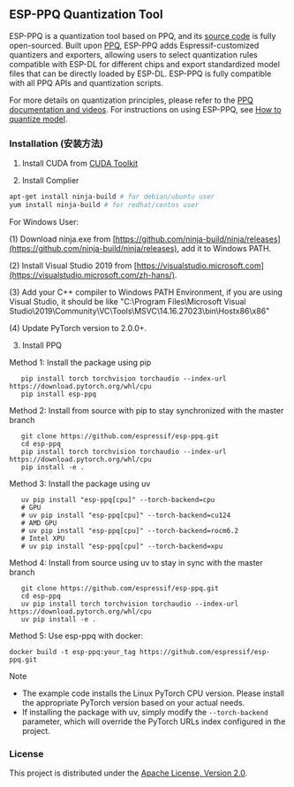 ## ESP-PPQ Quantization Tool

ESP-PPQ is a quantization tool based on PPQ, and its [source code](https://github.com/espressif/esp-ppq) is fully open-sourced. Built upon [PPQ](https://github.com/OpenPPL/ppq), ESP-PPQ adds Espressif-customized quantizers and exporters, allowing users to select quantization rules compatible with ESP-DL for different chips and export standardized model files that can be directly loaded by ESP-DL. ESP-PPQ is fully compatible with all PPQ APIs and quantization scripts.

For more details on quantization principles, please refer to the [PPQ documentation and videos](https://github.com/OpenPPL/ppq). For instructions on using ESP-PPQ, see [How to quantize model](https://docs.espressif.com/projects/esp-dl/en/latest/tutorials/how_to_quantize_model.html).

### Installation (安装方法)

1. Install CUDA from [CUDA Toolkit](https://developer.nvidia.com/cuda-toolkit-archive)

2. Install Complier

```bash
apt-get install ninja-build # for debian/ubuntu user
yum install ninja-build # for redhat/centos user
```

For Windows User:

  (1) Download ninja.exe from [https://github.com/ninja-build/ninja/releases](https://github.com/ninja-build/ninja/releases), add it to Windows PATH.

  (2) Install Visual Studio 2019 from [https://visualstudio.microsoft.com](https://visualstudio.microsoft.com/zh-hans/).

  (3) Add your C++ compiler to Windows PATH Environment, if you are using Visual Studio, it should be like "C:\Program Files\Microsoft Visual Studio\2019\Community\VC\Tools\MSVC\14.16.27023\bin\Hostx86\x86"

  (4) Update PyTorch version to 2.0.0+.

3. Install PPQ

Method 1: Install the package using pip
```
   pip install torch torchvision torchaudio --index-url https://download.pytorch.org/whl/cpu
   pip install esp-ppq
```

Method 2: Install from source with pip to stay synchronized with the master branch
```
   git clone https://github.com/espressif/esp-ppq.git
   cd esp-ppq
   pip install torch torchvision torchaudio --index-url https://download.pytorch.org/whl/cpu
   pip install -e .
```

Method 3: Install the package using uv
```
   uv pip install "esp-ppq[cpu]" --torch-backend=cpu
   # GPU
   # uv pip install "esp-ppq[cpu]" --torch-backend=cu124
   # AMD GPU
   # uv pip install "esp-ppq[cpu]" --torch-backend=rocm6.2
   # Intel XPU
   # uv pip install "esp-ppq[cpu]" --torch-backend=xpu
```

Method 4: Install from source using uv to stay in sync with the master branch
```
   git clone https://github.com/espressif/esp-ppq.git
   cd esp-ppq
   uv pip install torch torchvision torchaudio --index-url https://download.pytorch.org/whl/cpu
   uv pip install -e .
```

Method 5: Use esp-ppq with docker:
```
docker build -t esp-ppq:your_tag https://github.com/espressif/esp-ppq.git
```
> [!NOTE]
> - The example code installs the Linux PyTorch CPU version. Please install the appropriate PyTorch version based on your actual needs.
> - If installing the package with uv, simply modify the ``--torch-backend`` parameter, which will override the PyTorch URLs index configured in the project.

### License

This project is distributed under the [Apache License, Version 2.0](LICENSE).
